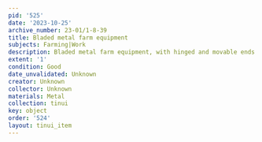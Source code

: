 ```yaml
---
pid: '525'
date: '2023-10-25'
archive_number: 23-01/1-8-39
title: Bladed metal farm equipment
subjects: Farming|Work
description: Bladed metal farm equipment, with hinged and movable ends
extent: '1'
condition: Good
date_unvalidated: Unknown
creator: Unknown
collector: Unknown
materials: Metal
collection: tinui
key: object
order: '524'
layout: tinui_item
---
```

